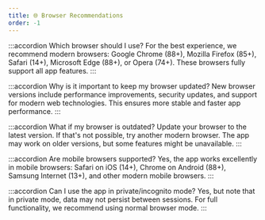```yaml
---
title: 🌐 Browser Recommendations
order: -1
---
```


:::accordion Which browser should I use?
For the best experience, we recommend modern browsers: Google Chrome (88+), Mozilla Firefox (85+), Safari (14+), Microsoft Edge (88+), or Opera (74+). These browsers fully support all app features.
:::

:::accordion Why is it important to keep my browser updated?
New browser versions include performance improvements, security updates, and support for modern web technologies. This ensures more stable and faster app performance.
:::

:::accordion What if my browser is outdated?
Update your browser to the latest version. If that's not possible, try another modern browser. The app may work on older versions, but some features might be unavailable.
:::

:::accordion Are mobile browsers supported?
Yes, the app works excellently in mobile browsers: Safari on iOS (14+), Chrome on Android (88+), Samsung Internet (13+), and other modern mobile browsers.
:::

:::accordion Can I use the app in private/incognito mode?
Yes, but note that in private mode, data may not persist between sessions. For full functionality, we recommend using normal browser mode.
:::

